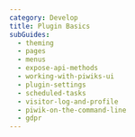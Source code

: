 ```yaml
---
category: Develop
title: Plugin Basics
subGuides:
  - theming
  - pages
  - menus
  - expose-api-methods
  - working-with-piwiks-ui
  - plugin-settings
  - scheduled-tasks
  - visitor-log-and-profile
  - piwik-on-the-command-line
  - gdpr
---
```


